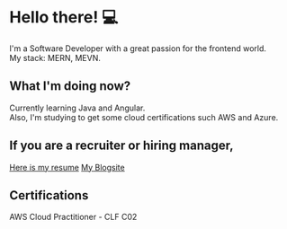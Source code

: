 <h1>Hello there! 💻</h1>

I'm a Software Developer with a great passion for the frontend world. <br/>
My stack: MERN, MEVN.

## What I'm doing now? 
Currently learning Java and Angular. <br/>
Also, I'm studying to get some cloud certifications such AWS and Azure.

## If you are a recruiter or hiring manager, 
[Here is my resume](https://docs.google.com/document/d/1sgFrq7ZMyDcDQoPkCRIoJA3Kw9hYp1eCQT_9PA_n-mY/edit?usp=sharing)
[My Blogsite](https://myblogsite-9ndr.onrender.com/)

## Certifications
AWS Cloud Practitioner - CLF C02
